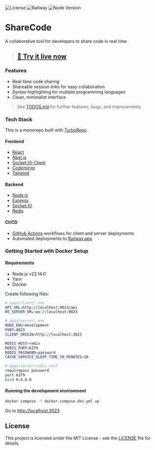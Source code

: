 <div align="left">
    <img src="https://img.shields.io/badge/license-MIT-blue.svg?logo=mit" alt="License" />
    <img src="https://img.shields.io/badge/Deployment-Railway-blueviolet" alt="Railway" />
    <img src="https://img.shields.io/badge/node-v22.14.0-44883e?logo=nodedotjs" alt="Node Version" />
</div>

# ShareCode

A collaborative tool for developers to share code in real time

> ## **[🚀 Try it live now ](https://sharecode.up.railway.app)**

### Features

- Real-time code sharing
- Shareable session links for easy collaboration
- Syntax highlighting for multiple programming languages
- Clean, minimalist interface

> See [TODOS.md](./TODOS.md) for further features, bugs, and improvements.

### Tech Stack

This is a monorepo built with [TurboRepo](https://turbo.build/repo/docs)

#### Frontend

- [React](https://react.dev/)
- [Next.js](https://nextjs.org/)
- [Socket.IO-Client](https://socket.io/docs/v4/client-api/)
- [Codemirror](https://uiwjs.github.io/react-codemirror/)
- [Tailwind](https://tailwindcss.com/)

#### Backend

- [Node.js](https://nodejs.org/)
- [Express](https://expressjs.com/)
- [Socket.IO](https://socket.io/)
- [Redis](https://redis.io/)

#### CI/CD

- [GitHub Actions](https://github.com/features/actions) workflows for client and server deployments
- Automated deployments to [Railway.app](https://railway.app)

### Getting Started with Docker Setup

#### Requirements

- Node.js v22.14.0
- Yarn
- Docker

Create following files:

```bash
# apps/client/.env
API_URL=http://localhost:8023/api
WS_SERVER_URL=ws://localhost:8023
```

```bash
# apps/server/.env
NODE_ENV=development
PORT=8023
CLIENT_ORIGIN=http://localhost:3023

REDIS_HOST=redis
REDIS_PORT=6379
REDIS_PASSWORD=password
CACHE_SERVICE_SLEEP_TIME_IN_MINUTES=10
```

```bash
# apps/server/redis.conf
requirepass password
port 6379
bind 0.0.0.0
```

#### Running the development environment

```bash
docker compose -f docker-compose.dev.yml up
```

Go to [http://localhost:3023](http://localhost:3023)

## License

This project is licensed under the MIT License - see the [LICENSE](LICENSE) file for details.
